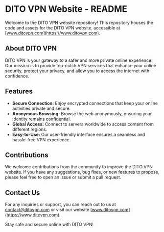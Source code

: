# DITO VPN Website - README

Welcome to the DITO VPN website repository! This repository houses the code and assets for the DITO VPN website, accessible at [www.ditovpn.com](https://www.ditovpn.com). 

## About DITO VPN

DITO VPN is your gateway to a safer and more private online experience. Our mission is to provide top-notch VPN services that enhance your online security, protect your privacy, and allow you to access the internet with confidence.

## Features

- **Secure Connection:** Enjoy encrypted connections that keep your online activities private and secure.
- **Anonymous Browsing:** Browse the web anonymously, ensuring your identity remains confidential.
- **Global Access:** Connect to servers worldwide to access content from different regions.
- **Easy-to-Use:** Our user-friendly interface ensures a seamless and hassle-free VPN experience.


## Contributions

We welcome contributions from the community to improve the DITO VPN website. If you have any suggestions, bug fixes, or new features to propose, please feel free to open an issue or submit a pull request.

## Contact Us

For any inquiries or support, you can reach out to us at contact@ditovpn.com or visit our website [www.ditovpn.com](https://www.ditovpn.com).

Stay safe and secure online with DITO VPN!
